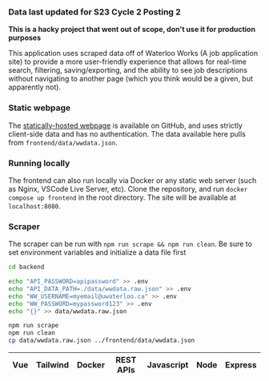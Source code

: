 ### Data last updated for S23 Cycle 2 Posting 2
**This is a hacky project that went out of scope, don't use it for production purposes**

This application uses scraped data off of Waterloo Works (A job application site) to provide a more user-friendly experience that allows for real-time search, filtering, saving/exporting, and the ability to see job descriptions without navigating to another page (which you think would be a given, but apparently not).

### Static webpage
The [statically-hosted webpage](https://expitau-dev.github.io/WaterlooWorms/) is available on GitHub, and uses strictly client-side data and has no authentication. The data available here pulls from `frontend/data/wwdata.json`. 

### Running locally
The frontend can also run locally via Docker or any static web server (such as Nginx, VSCode Live Server, etc). Clone the repository, and run `docker compose up frontend` in the root directory. The site will be available at `localhost:8080`.

### Scraper
The scraper can be run with `npm run scrape && npm run clean`. Be sure to set environment variables and initialize a data file first
```bash
cd backend

echo "API_PASSWORD=apipassword" >> .env
echo "API_DATA_PATH=./data/wwdata.raw.json" >> .env
echo "WW_USERNAME=myemail@uwaterloo.ca" >> .env
echo "WW_PASSWORD=mypassword123" >> .env
echo "{}" >> data/wwdata.raw.json

npm run scrape
npm run clean
cp data/wwdata.raw.json ../frontend/data/wwdata.json
```

| Vue | Tailwind | Docker | REST APIs | Javascript | Node | Express
|:-:|:-:|:-:|:-:|:-:|:-:|:-:|
